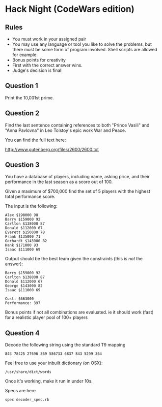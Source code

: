 Hack Night (CodeWars edition)
=============================

Rules
-----

* You must work in your assigned pair
* You may use any language or tool you like to solve the problems, but there must be some form of program involved. Shell scripts are allowed for example.
* Bonus points for creativity
* First with the correct answer wins.
* Judge's decision is final

Question 1
----------

Print the 10,001st prime.


Question 2
----------

Find the last sentence containing references to both "Prince Vasili" and "Anna Pavlovna" in Leo Tolstoy's epic work War and Peace.

You can find the full text here:

http://www.gutenberg.org/files/2600/2600.txt


Question 3
----------

You have a database of players, including name, asking price, and their performance in the last season as a score out of 100. 

Given a maximum of $700,000 find the set of 5 players with the highest total performance score.

The input is the following:

    Alex $198000 98
    Barry $159000 92
    Carlton $138000 87
    Donald $112000 67
    Everett $150000 78
    Frank $135000 71
    Gerhardt $143000 82
    Hank $171000 93
    Isaac $111000 69

Output should be the best team given the constraints (this is *not* the answer):

    Barry $159000 92
    Carlton $138000 87
    Donald $112000 67
    George $143000 82
    Isaac $111000 69

    Cost: $663000
    Performance: 397

Bonus points if not all combinations are evaluated. ie it should work (fast) for a realistic player pool of 100+ players


Question 4
----------

Decode the following string using the standard T9 mapping

    843 78425 27696 369 586733 6837 843 5299 364

Feel free to use your inbuilt dictionary (on OSX):

    /usr/share/dict/words

Once it's working, make it run in under 10s.

Specs are here

    spec decoder_spec.rb

